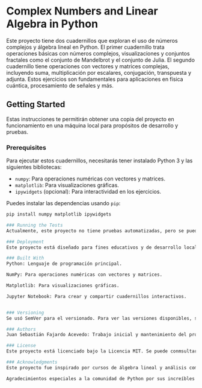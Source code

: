 # Complex Numbers and Linear Algebra in Python

Este proyecto tiene dos cuadernillos que exploran el uso de números complejos y álgebra lineal en Python. El primer cuadernillo trata operaciones básicas con números complejos, visualizaciones y conjuntos fractales como el conjunto de Mandelbrot y el conjunto de Julia. El segundo cuadernillo tiene operaciones con vectores y matrices complejas, incluyendo suma, multiplicación por escalares, conjugación, transpuesta y adjunta. Estos ejercicios son fundamentales para aplicaciones en física cuántica, procesamiento de señales y más.

## Getting Started

Estas instrucciones te permitirán obtener una copia del proyecto en funcionamiento en una máquina local para propósitos de desarrollo y pruebas.

### Prerequisites

Para ejecutar estos cuadernillos, necesitarás tener instalado Python 3 y las siguientes bibliotecas:

- `numpy`: Para operaciones numéricas con vectores y matrices.
- `matplotlib`: Para visualizaciones gráficas.
- `ipywidgets` (opcional): Para interactividad en los ejercicios.

Puedes instalar las dependencias usando `pip`:

```bash
pip install numpy matplotlib ipywidgets

### Running the Tests
Actualmente, este proyecto no tiene pruebas automatizadas, pero se pueden verificar manualmente los resultados de cada ejercicio comparándolos con los valores esperados proporcionados en los comentarios del código.

### Deployment
Este proyecto está diseñado para fines educativos y de desarrollo local. 

### Built With
Python: Lenguaje de programación principal.

NumPy: Para operaciones numéricas con vectores y matrices.

Matplotlib: Para visualizaciones gráficas.

Jupyter Notebook: Para crear y compartir cuadernillos interactivos.


### Versioning
Se usó SemVer para el versionado. Para ver las versiones disponibles, se pueden consultar las etiquetas en este repositorio.

### Authors
Juan Sebastián Fajardo Acevedo: Trabajo inicial y mantenimiento del proyecto.

### License
Este proyecto está licenciado bajo la Licencia MIT. Se puede conmsultar el archivo LICENSE.md para más detalles.

### Acknowledgments
Este proyecto fue inspirado por cursos de álgebra lineal y análisis complejo.

Agradecimientos especiales a la comunidad de Python por sus increíbles bibliotecas y recursos.
